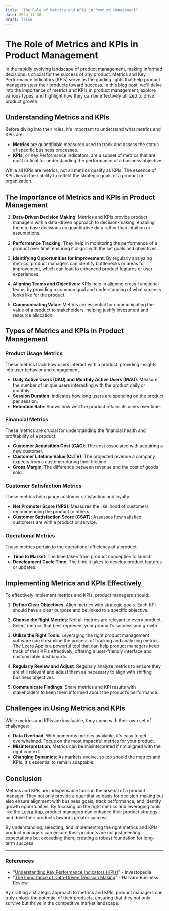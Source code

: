 ```yaml
---
title: "The Role of Metrics and KPIs in Product Management"
date: 2024-11-30
draft: false
---
```

# The Role of Metrics and KPIs in Product Management

In the rapidly evolving landscape of product management, making informed decisions is crucial for the success of any product. Metrics and Key Performance Indicators (KPIs) serve as the guiding lights that help product managers steer their products toward success. In this blog post, we'll delve into the importance of metrics and KPIs in product management, explore various types, and highlight how they can be effectively utilized to drive product growth.

## Understanding Metrics and KPIs

Before diving into their roles, it's important to understand what metrics and KPIs are:

- **Metrics** are quantifiable measures used to track and assess the status of specific business processes.
- **KPIs**, or Key Performance Indicators, are a subset of metrics that are most critical for understanding the performance of a business objective.

While all KPIs are metrics, not all metrics qualify as KPIs. The essence of KPIs lies in their ability to reflect the strategic goals of a product or organization.

## The Importance of Metrics and KPIs in Product Management

1. **Data-Driven Decision Making**: Metrics and KPIs provide product managers with a data-driven approach to decision-making, enabling them to base decisions on quantitative data rather than intuition or assumptions.

2. **Performance Tracking**: They help in monitoring the performance of a product over time, ensuring it aligns with the set goals and objectives.

3. **Identifying Opportunities for Improvement**: By regularly analyzing metrics, product managers can identify bottlenecks or areas for improvement, which can lead to enhanced product features or user experiences.

4. **Aligning Teams and Objectives**: KPIs help in aligning cross-functional teams by providing a common goal and understanding of what success looks like for the product.

5. **Communicating Value**: Metrics are essential for communicating the value of a product to stakeholders, helping justify investment and resource allocation.

## Types of Metrics and KPIs in Product Management

### Product Usage Metrics

These metrics track how users interact with a product, providing insights into user behavior and engagement.
- **Daily Active Users (DAU) and Monthly Active Users (MAU)**: Measure the number of unique users interacting with the product daily or monthly.
- **Session Duration**: Indicates how long users are spending on the product per session.
- **Retention Rate**: Shows how well the product retains its users over time.

### Financial Metrics

These metrics are crucial for understanding the financial health and profitability of a product.
- **Customer Acquisition Cost (CAC)**: The cost associated with acquiring a new customer.
- **Customer Lifetime Value (CLTV)**: The projected revenue a company expects from a customer during their lifetime.
- **Gross Margin**: The difference between revenue and the cost of goods sold.

### Customer Satisfaction Metrics

These metrics help gauge customer satisfaction and loyalty.
- **Net Promoter Score (NPS)**: Measures the likelihood of customers recommending the product to others.
- **Customer Satisfaction Score (CSAT)**: Assesses how satisfied customers are with a product or service.

### Operational Metrics

These metrics pertain to the operational efficiency of a product.
- **Time to Market**: The time taken from product conception to launch.
- **Development Cycle Time**: The time it takes to develop product features or updates.

## Implementing Metrics and KPIs Effectively

To effectively implement metrics and KPIs, product managers should:

1. **Define Clear Objectives**: Align metrics with strategic goals. Each KPI should have a clear purpose and be linked to a specific objective.

2. **Choose the Right Metrics**: Not all metrics are relevant to every product. Select metrics that best represent your product’s success and growth.

3. **Utilize the Right Tools**: Leveraging the right product management software can streamline the process of tracking and analyzing metrics. The [Leera App](https://leera.app) is a powerful tool that can help product managers keep track of their KPIs effectively, offering a user-friendly interface and customizable dashboards.

4. **Regularly Review and Adjust**: Regularly analyze metrics to ensure they are still relevant and adjust them as necessary to align with shifting business objectives.

5. **Communicate Findings**: Share metrics and KPI results with stakeholders to keep them informed about the product’s performance.

## Challenges in Using Metrics and KPIs

While metrics and KPIs are invaluable, they come with their own set of challenges:

- **Data Overload**: With numerous metrics available, it's easy to get overwhelmed. Focus on the most impactful metrics for your product.
- **Misinterpretation**: Metrics can be misinterpreted if not aligned with the right context.
- **Changing Dynamics**: As markets evolve, so too should the metrics and KPIs. It's essential to remain adaptable.

## Conclusion

Metrics and KPIs are indispensable tools in the arsenal of a product manager. They not only provide a quantitative basis for decision-making but also ensure alignment with business goals, track performance, and identify growth opportunities. By focusing on the right metrics and leveraging tools like the [Leera App](https://leera.app), product managers can enhance their product strategy and drive their products towards greater success.

By understanding, selecting, and implementing the right metrics and KPIs, product managers can ensure their products are not just meeting expectations but exceeding them, creating a robust foundation for long-term success.

---

### References

- "[Understanding Key Performance Indicators (KPIs)](https://www.investopedia.com/terms/k/kpi.asp)" - Investopedia
- "[The Importance of Data-Driven Decision Making](https://hbr.org/2012/09/the-big-idea-the-decision-factory)" - Harvard Business Review

By crafting a strategic approach to metrics and KPIs, product managers can truly unlock the potential of their products, ensuring that they not only survive but thrive in the competitive market landscape.